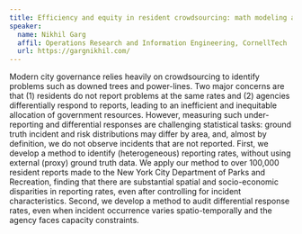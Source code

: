 ```yaml
---
title: Efficiency and equity in resident crowdsourcing: math modeling and missing data challenges
speaker:
  name: Nikhil Garg
  affil: Operations Research and Information Engineering, CornellTech
  url: https://gargnikhil.com/
---
```


Modern city governance relies heavily on crowdsourcing to identify problems such as downed trees and power-lines. Two major concerns are that (1) residents do not report problems at the same rates and (2) agencies differentially respond to reports, leading to an inefficient and inequitable allocation of government resources. However, measuring such under-reporting and differential responses are challenging statistical tasks: ground truth incident and risk distributions may differ by area, and, almost by definition, we do not observe incidents that are not reported. First, we develop a method to identify (heterogeneous) reporting rates, without using external (proxy) ground truth data. We apply our method to over 100,000 resident reports made to the New York City Department of Parks and Recreation, finding that there are substantial spatial and socio-economic disparities in reporting rates, even after controlling for incident characteristics. Second, we develop a method to audit differential response rates, even when incident occurrence varies spatio-temporally and the agency faces capacity constraints.

